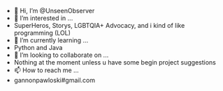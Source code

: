 - 👋 Hi, I’m @UnseenObserver
- 👀 I’m interested in ...
- SuperHeros, Storys, LGBTQIA+ Advocacy, and i kind of like programming (LOL)
- 🌱 I’m currently learning ...
- Python and Java
- 💞️ I’m looking to collaborate on ...
- Nothing at the moment unless u have some begin project suggestions
- 📫 How to reach me ...
- gannonpawloski#gmail.com

<!---
UnseenObserver/UnseenObserver is a ✨ special ✨ repository because its `README.md` (this file) appears on your GitHub profile.
You can click the Preview link to take a look at your changes.
--->
